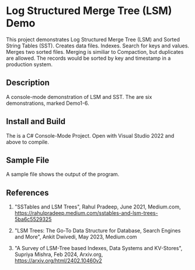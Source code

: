 # Log Structured Merge Tree (LSM) Demo

This project demonstrates Log Structured Merge Tree (LSM) and Sorted String Tables (SST).  Creates data files.  Indexes.  Search for keys and values.  Merges two sorted files.  Merging is similiar to Compaction, but duplicates are allowed.  The records would be sorted by key and timestamp in a production system.

## Description

  A console-mode demonstration of LSM and SST.  The are six demonstrations, marked Demo1-6. 

## Install and Build

The is a C# Console-Mode Project.  Open with  Visual Studio 2022 and above to compile. 

## Sample File

A sample file shows the output of the program.

## References

   1. "SSTables and LSM Trees", Rahul Pradeep, June 2021, Medium.com, https://rahulpradeep.medium.com/sstables-and-lsm-trees-5ba6c5529325

   2. "LSM Trees: The Go-To Data Structure for Database, Search Engines and More", Ankit Dwivedi, May 2023, Medium.com

   3. "A Survey of LSM-Tree based Indexes, Data Systems and KV-Stores", Supriya Mishra, Feb 2024, Arxiv.org, https://arxiv.org/html/2402.10460v2

